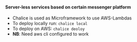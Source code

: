 #### Server-less services based on certain messenger platform
- Chalice is used as Microframework to use AWS-Lambdas
- To deploy locally run: `chalice local`
- To deploy on AWS: `chalice deoloy`
- **NB**: Need aws cli configured to work

